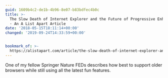 ```yaml
---
guid: 1609b4c2-de1b-4b96-8e07-b83bdfec4b0c
title: >-
  The Slow Death of Internet Explorer and the Future of Progressive Enhancement
  · An A List Apart Article
date: '2018-05-15T18:11:14+00:00'
changed: '2019-09-24T14:33:59+00:00'


bookmark_of: >-
  https://alistapart.com/article/the-slow-death-of-internet-explorer-and-future-of-progressive-enhancement
---
```



One of my fellow Springer Nature FEDs describes how best to support older browsers while still using all the latest fun features.
